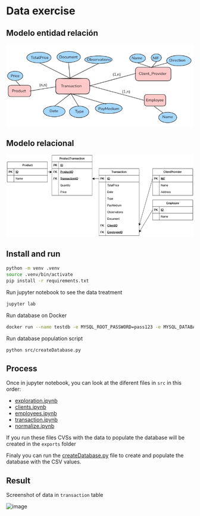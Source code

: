 # Data exercise

## Modelo entidad relación

![mer](img/modelo_entidad_relacion.png)

## Modelo relacional

![mr](img/modelo_relacional.png)


## Install and run

```bash
python -m venv .venv
source .venv/bin/activate
pip install -r requirements.txt
```

Run jupyter notebook to see the data treatment

```bash
jupyter lab
```

Run database on Docker

```bash
docker run --name testdb -e MYSQL_ROOT_PASSWORD=pass123 -e MYSQL_DATABASE=testdb -p 3306:3306 -d mysql:8.0
```

Run database population script

```bash
python src/createDatabase.py
```

## Process

Once in jupyter notebook, you can look at the diferent files in `src` in this order:

- [exploration.ipynb](src/exploration.ipynb)
- [clients.ipynb](src/clients.ipynb)
- [employees.ipynb](src/employees.ipynb)
- [transaction.ipynb](src/transaction.ipynb)
- [normalize.ipynb](src/normalize.ipynb)

If you run these files CVSs with the data to populate the database will be created in the `exports` folder

Finaly you can run the [createDatabase.py](src/createDatabase.py) file to create and populate the database with the CSV values.

## Result

Screenshot of data in `transaction` table

<img width="1032" height="743" alt="image" src="https://github.com/user-attachments/assets/f2e637ff-fa60-4e8e-a3ff-ac9d7ae16740" />
